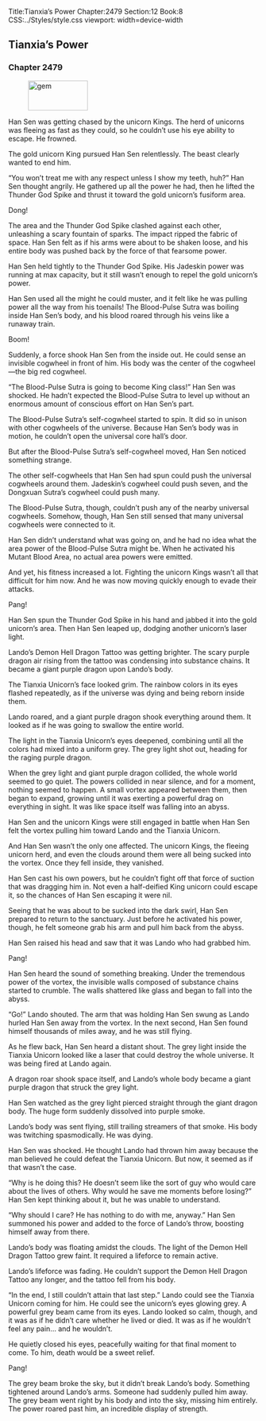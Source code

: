 Title:Tianxia’s Power 
Chapter:2479 
Section:12 
Book:8 
CSS:../Styles/style.css 
viewport: width=device-width
  
## Tianxia’s Power
### Chapter 2479 
<figure>
	<img src="../Images/gem.gif" alt="gem" id="gem" width="120" height="60" />
</figure>
  

  
  Han Sen was getting chased by the unicorn Kings. The herd of unicorns was fleeing as fast as they could, so he couldn’t use his eye ability to escape. He frowned.

The gold unicorn King pursued Han Sen relentlessly. The beast clearly wanted to end him.

“You won’t treat me with any respect unless I show my teeth, huh?” Han Sen thought angrily. He gathered up all the power he had, then he lifted the Thunder God Spike and thrust it toward the gold unicorn’s fusiform area.

Dong!

The area and the Thunder God Spike clashed against each other, unleashing a scary fountain of sparks. The impact ripped the fabric of space. Han Sen felt as if his arms were about to be shaken loose, and his entire body was pushed back by the force of that fearsome power.

Han Sen held tightly to the Thunder God Spike. His Jadeskin power was running at max capacity, but it still wasn’t enough to repel the gold unicorn’s power.

Han Sen used all the might he could muster, and it felt like he was pulling power all the way from his toenails! The Blood-Pulse Sutra was boiling inside Han Sen’s body, and his blood roared through his veins like a runaway train.

Boom!

Suddenly, a force shook Han Sen from the inside out. He could sense an invisible cogwheel in front of him. His body was the center of the cogwheel—the big red cogwheel.

“The Blood-Pulse Sutra is going to become King class!” Han Sen was shocked. He hadn’t expected the Blood-Pulse Sutra to level up without an enormous amount of conscious effort on Han Sen’s part.

The Blood-Pulse Sutra’s self-cogwheel started to spin. It did so in unison with other cogwheels of the universe. Because Han Sen’s body was in motion, he couldn’t open the universal core hall’s door.

But after the Blood-Pulse Sutra’s self-cogwheel moved, Han Sen noticed something strange.

The other self-cogwheels that Han Sen had spun could push the universal cogwheels around them. Jadeskin’s cogwheel could push seven, and the Dongxuan Sutra’s cogwheel could push many.

The Blood-Pulse Sutra, though, couldn’t push any of the nearby universal cogwheels. Somehow, though, Han Sen still sensed that many universal cogwheels were connected to it.

Han Sen didn’t understand what was going on, and he had no idea what the area power of the Blood-Pulse Sutra might be. When he activated his Mutant Blood Area, no actual area powers were emitted.

And yet, his fitness increased a lot. Fighting the unicorn Kings wasn’t all that difficult for him now. And he was now moving quickly enough to evade their attacks.

Pang!

Han Sen spun the Thunder God Spike in his hand and jabbed it into the gold unicorn’s area. Then Han Sen leaped up, dodging another unicorn’s laser light.

Lando’s Demon Hell Dragon Tattoo was getting brighter. The scary purple dragon air rising from the tattoo was condensing into substance chains. It became a giant purple dragon upon Lando’s body.

The Tianxia Unicorn’s face looked grim. The rainbow colors in its eyes flashed repeatedly, as if the universe was dying and being reborn inside them.

Lando roared, and a giant purple dragon shook everything around them. It looked as if he was going to swallow the entire world.

The light in the Tianxia Unicorn’s eyes deepened, combining until all the colors had mixed into a uniform grey. The grey light shot out, heading for the raging purple dragon.

When the grey light and giant purple dragon collided, the whole world seemed to go quiet. The powers collided in near silence, and for a moment, nothing seemed to happen. A small vortex appeared between them, then began to expand, growing until it was exerting a powerful drag on everything in sight. It was like space itself was falling into an abyss.

Han Sen and the unicorn Kings were still engaged in battle when Han Sen felt the vortex pulling him toward Lando and the Tianxia Unicorn.

And Han Sen wasn’t the only one affected. The unicorn Kings, the fleeing unicorn herd, and even the clouds around them were all being sucked into the vortex. Once they fell inside, they vanished.

Han Sen cast his own powers, but he couldn’t fight off that force of suction that was dragging him in. Not even a half-deified King unicorn could escape it, so the chances of Han Sen escaping it were nil.

Seeing that he was about to be sucked into the dark swirl, Han Sen prepared to return to the sanctuary. Just before he activated his power, though, he felt someone grab his arm and pull him back from the abyss.

Han Sen raised his head and saw that it was Lando who had grabbed him.

Pang!

Han Sen heard the sound of something breaking. Under the tremendous power of the vortex, the invisible walls composed of substance chains started to crumble. The walls shattered like glass and began to fall into the abyss.

“Go!” Lando shouted. The arm that was holding Han Sen swung as Lando hurled Han Sen away from the vortex. In the next second, Han Sen found himself thousands of miles away, and he was still flying.

As he flew back, Han Sen heard a distant shout. The grey light inside the Tianxia Unicorn looked like a laser that could destroy the whole universe. It was being fired at Lando again.

A dragon roar shook space itself, and Lando’s whole body became a giant purple dragon that struck the grey light.

Han Sen watched as the grey light pierced straight through the giant dragon body. The huge form suddenly dissolved into purple smoke.

Lando’s body was sent flying, still trailing streamers of that smoke. His body was twitching spasmodically. He was dying.

Han Sen was shocked. He thought Lando had thrown him away because the man believed he could defeat the Tianxia Unicorn. But now, it seemed as if that wasn’t the case.

“Why is he doing this? He doesn’t seem like the sort of guy who would care about the lives of others. Why would he save me moments before losing?” Han Sen kept thinking about it, but he was unable to understand.

“Why should I care? He has nothing to do with me, anyway.” Han Sen summoned his power and added to the force of Lando’s throw, boosting himself away from there.

Lando’s body was floating amidst the clouds. The light of the Demon Hell Dragon Tattoo grew faint. It required a lifeforce to remain active.

Lando’s lifeforce was fading. He couldn’t support the Demon Hell Dragon Tattoo any longer, and the tattoo fell from his body.

“In the end, I still couldn’t attain that last step.” Lando could see the Tianxia Unicorn coming for him. He could see the unicorn’s eyes glowing grey. A powerful grey beam came from its eyes. Lando looked so calm, though, and it was as if he didn’t care whether he lived or died. It was as if he wouldn’t feel any pain… and he wouldn’t.

He quietly closed his eyes, peacefully waiting for that final moment to come. To him, death would be a sweet relief.

Pang!

The grey beam broke the sky, but it didn’t break Lando’s body. Something tightened around Lando’s arms. Someone had suddenly pulled him away. The grey beam went right by his body and into the sky, missing him entirely. The power roared past him, an incredible display of strength.

